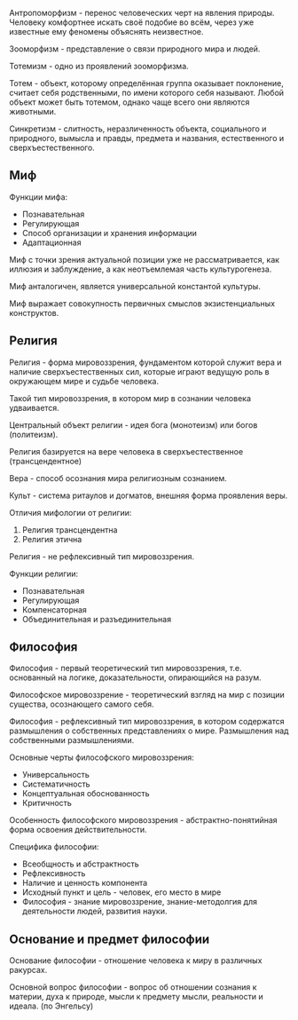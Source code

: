Антропоморфизм - перенос человеческих черт на явления природы. Человеку комфортнее искать своё подобие во всём, через уже известные ему феномены объяснять неизвестное.

Зооморфизм - представление о связи природного мира и людей.

Тотемизм - одно из проявлений зооморфизма.

Тотем - объект, которому определённая группа оказывает поклонение, считает себя родственными, по имени которого себя называют. Любой объект может быть тотемом, однако чаще всего они являются животными.

Синкретизм - слитность, неразличенность объекта, социального и природного, вымысла и правды, предмета и названия, естественного и сверхъестественного.

## Миф

Функции мифа:
- Познавательная
- Регулирующая
- Способ организации и хранения информации
- Адаптационная

Миф с точки зрения актуальной позиции уже не рассматривается, как иллюзия и заблуждение, а как неотъемлемая часть культурогенеза.

Миф анталогичен, является универсальной константой культуры.

Миф выражает совокупность первичных смыслов экзистенциальных конструктов.

## Религия

Религия - форма мировоззрения, фундаментом которой служит вера и наличие сверхъестественных сил, которые играют ведущую роль в окружающем мире и судьбе человека.

Такой тип мировоззрения, в котором мир в сознании человека удваивается.

Центральный объект религии - идея бога (монотеизм) или богов (политеизм).

Религия базируется на вере человека в сверхъестественное (трансцендентное)

Вера - способ осознания мира религиозным сознанием.

Культ - система ритаулов и догматов, внешняя форма проявления веры.

Отличия мифологии от религии:
1. Религия трансцендентна
2. Религия этична

Религия - не рефлексивный тип мировоззрения.

Функции религии:
- Познавательная
- Регулирующая
- Компенсаторная
- Объединительная и разъединительная

## Философия

Философия - первый теоретический тип мировоззрения, т.е. основанный на логике, доказательности, опирающийся на разум.

Философское мировоззрение - теоретический взгляд на мир с позиции существа, осознающего самого себя.

Философия - рефлексивный тип мировоззрения, в котором содержатся размышления о собственных представлениях о мире. Размышления над собственными размышлениями.

Основные черты философского мировоззрения:
- Универсальность
- Систематичность
- Концептуальная обоснованность
- Критичность

Особенность философского мировоззрения - абстрактно-понятийная форма освоения действительности.

Специфика философии:
- Всеобщность и абстрактность
- Рефлексивность
- Наличие и ценность компонента
- Исходный пункт и цель - человек, его место в мире
- Философия - знание мировоззрение, знание-методолгия для деятельности людей, развития науки.

## Основание и предмет философии

Основание философии - отношение человека к миру в различных ракурсах.

Основной вопрос философии - вопрос об отношении сознания к материи, духа к природе, мысли к предмету мысли, реальности и идеала. (по Энгельсу)
